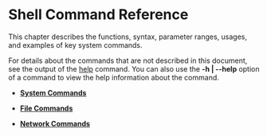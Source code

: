 # Shell Command Reference<a name="EN-US_TOPIC_0000001051611536"></a>

This chapter describes the functions, syntax, parameter ranges, usages, and examples of key system commands.

For details about the commands that are not described in this document, see the output of the  [help](help.md)  command. You can also use the  **-h | --help**  option of a command to view the help information about the command.

-   **[System Commands](system-commands.md)**  

-   **[File Commands](file-commands.md)**  

-   **[Network Commands](network-commands.md)**  


